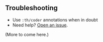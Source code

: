 ## Troubleshooting

* Use `:th/coder` annotations when in doubt
* Need help? [Open an issue](https://github.com/atdixon/thurber/issues?utf8=✓&q=is%3Aissue+label%3Ahelp+).

(More to come here.)

